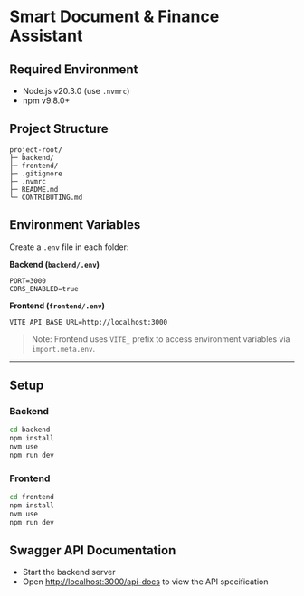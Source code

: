 # Smart Document & Finance Assistant

## Required Environment

- Node.js v20.3.0 (use `.nvmrc`)
- npm v9.8.0+

## Project Structure

```
project-root/
├─ backend/
├─ frontend/
├─ .gitignore
├─ .nvmrc
├─ README.md
└─ CONTRIBUTING.md
```

## Environment Variables

Create a `.env` file in each folder:

**Backend (`backend/.env`)**

```env
PORT=3000
CORS_ENABLED=true
```

**Frontend (`frontend/.env`)**

```env
VITE_API_BASE_URL=http://localhost:3000
```

> Note: Frontend uses `VITE_` prefix to access environment variables via `import.meta.env`.

---

## Setup

### Backend

```bash
cd backend
npm install
nvm use
npm run dev
```

### Frontend

```bash
cd frontend
npm install
nvm use
npm run dev
```

## Swagger API Documentation

- Start the backend server
- Open [http://localhost:3000/api-docs](http://localhost:3000/api-docs) to view the API specification
